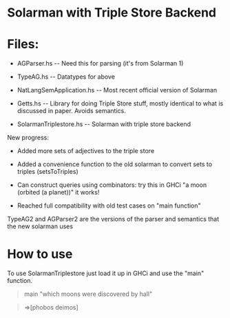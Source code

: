 # Solarman with Triple Store Backend

Files:
====

* AGParser.hs -- Need this for parsing (it's from Solarman 1)

* TypeAG.hs -- Datatypes for above

* NatLangSemApplication.hs -- Most recent official version of Solarman

* Getts.hs -- Library for doing Triple Store stuff, mostly identical to what is discussed in paper.  Avoids semantics.

* SolarmanTriplestore.hs -- Solarman with triple store backend

New progress:

* Added more sets of adjectives to the triple store

* Added a convenience function to the old solarman to convert sets to triples (setsToTriples)

* Can construct queries using combinators: try this in GHCi "a moon (orbited (a planet))" it works!

* Reached full compatibility with old test cases on "main function"

TypeAG2 and AGParser2 are the versions of the parser and semantics that the new solarman uses

How to use
===

To use SolarmanTriplestore just load it up in GHCi and use the "main" function.

>main "which moons were discovered by hall"

>=>[phobos deimos]